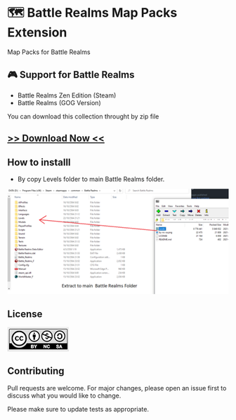 # 🗺 Battle Realms Map Packs Extension 

 Map Packs for Battle Realms

## 🎮 Support for Battle Realms 

- Battle Realms Zen Edition (Steam)
- Battle Realms (GOG Version)

You can download this collection throught by zip file 

## [>> Download Now << ](https://github.com/KravitzMC/BattleRealmsMapPacks/archive/refs/heads/main.zip)

## How to installl

- By copy Levels folder to main Battle Realms folder.

![](https://raw.githubusercontent.com/KravitzMC/BattleRealmsMapPacks/main/toturial.png)


## License
[![License: CC BY-NC-ND 4.0](https://raw.githubusercontent.com/KravitzMC/BattleRealmsMapPacks/main/byncsa.png)](https://creativecommons.org/licenses/by-nc-sa/3.0/)

## Contributing
Pull requests are welcome. For major changes, please open an issue first to discuss what you would like to change.

Please make sure to update tests as appropriate.
